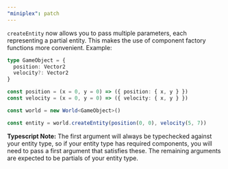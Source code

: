 ```yaml
---
"miniplex": patch
---
```


`createEntity` now allows you to pass multiple parameters, each representing a partial entity. This makes the use of component factory functions more convenient. Example:

```ts
type GameObject = {
  position: Vector2
  velocity?: Vector2
}

const position = (x = 0, y = 0) => ({ position: { x, y } })
const velocity = (x = 0, y = 0) => ({ velocity: { x, y } })

const world = new World<GameObject>()

const entity = world.createEntity(position(0, 0), velocity(5, 7))
```

**Typescript Note:** The first argument will always be typechecked against your entity type, so if your entity type has required components, you will need to pass a first argument that satisfies these. The remaining arguments are expected to be partials of your entity type.
